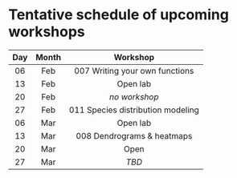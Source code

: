 # Tentative schedule of upcoming workshops

| Day | Month | Workshop                          |
|:---:|:-----:|:---------------------------------:|
| 06  | Feb   | 007 Writing your own functions    |
| 13  | Feb   | Open lab                          |
| 20  | Feb   | _no workshop_                     |
| 27  | Feb   | 011 Species distribution modeling |
| 06  | Mar   | Open lab                          |
| 13  | Mar   | 008 Dendrograms & heatmaps        |
| 20  | Mar   | Open                              |
| 27  | Mar   | _TBD_                             |
